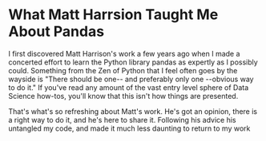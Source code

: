 # What Matt Harrsion Taught Me About Pandas

I first discovered Matt Harrison's work a few years ago when I made a concerted effort to learn the Python library pandas as expertly as I possibly could. Something from the Zen of Python that I feel often goes by the wayside is "There should be one-- and preferably only one --obvious way to do it." If you've read any amount of the vast entry level sphere of Data Science how-tos, you'll know that this isn't how things are presented. 

That's what's so refreshing about Matt's work. He's got an opinion, there is a right way to do it, and he's here to share it. Following his advice his untangled my code, and made it much less daunting to return to my work 